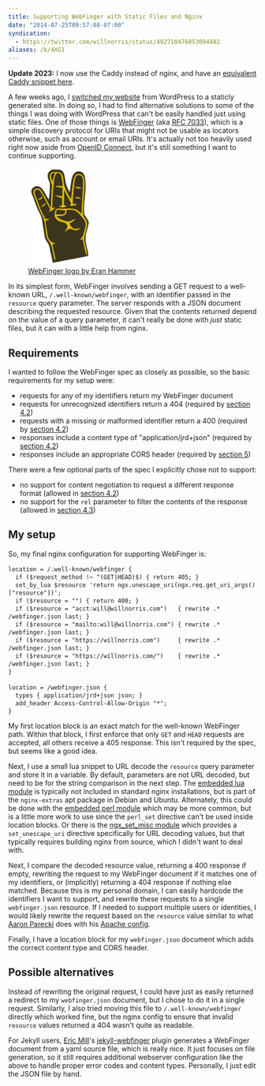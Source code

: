 ```yaml
---
title: Supporting WebFinger with Static Files and Nginx
date: "2014-07-25T09:57:08-07:00"
syndication:
  - https://twitter.com/willnorris/status/492710476053094402
aliases: /b/4XG1
---
```


**Update 2023:** I now use the Caddy instead of nginx,
and have an [equivalent Caddy snippet here](/2023/caddy-snippets/).

A few weeks ago, I [switched my website][] from WordPress to a staticly generated site. In doing so, I had to find
alternative solutions to some of the things I was doing with WordPress that can't be easily handled just using static
files. One of those things is [WebFinger][] (aka [RFC 7033][]), which is a simple discovery protocol for URIs that
might not be usable as locators otherwise, such as account or email URIs. It's actually not too heavily used right now
aside from [OpenID Connect][], but it's still something I want to continue supporting.

<figure class="alignright">
  <img src="webfinger.svg" height="200">
  <figcaption><a href="https://github.com/webfinger/assets/tree/gh-pages/logo">WebFinger logo by Eran Hammer</a></figcaption>
</figure>

In its simplest form, WebFinger involves sending a GET request to a well-known URL, `/.well-known/webfinger`, with an
identifier passed in the `resource` query parameter. The server responds with a JSON document describing the requested
resource. Given that the contents returned depend on the value of a query parameter, it can't really be done with _just_
static files, but it can with a little help from nginx.

## Requirements

I wanted to follow the WebFinger spec as closely as possible, so the basic requirements for my setup were:

- requests for any of my identifiers return my WebFinger document
- requests for unrecognized identifiers return a 404 (required by [section 4.2][])
- requests with a missing or malformed identifier return a 400 (required by [section 4.2][])
- responses include a content type of "application/jrd+json" (required by [section 4.2][])
- responses include an appropriate CORS header (required by [section 5][])

There were a few optional parts of the spec I explicitly chose not to support:

- no support for content negotiation to request a different response format (allowed in [section 4.2][])
- no support for the `rel` parameter to filter the contents of the response (allowed in [section 4.3][])

## My setup

So, my final nginx configuration for supporting WebFinger is:

```nginx
location = /.well-known/webfinger {
  if ($request_method !~ ^(GET|HEAD)$) { return 405; }
  set_by_lua $resource 'return ngx.unescape_uri(ngx.req.get_uri_args()["resource"])';
  if ($resource = "") { return 400; }
  if ($resource = "acct:will@willnorris.com")   { rewrite .* /webfinger.json last; }
  if ($resource = "mailto:will@willnorris.com") { rewrite .* /webfinger.json last; }
  if ($resource = "https://willnorris.com")     { rewrite .* /webfinger.json last; }
  if ($resource = "https://willnorris.com/")    { rewrite .* /webfinger.json last; }
}

location = /webfinger.json {
  types { application/jrd+json json; }
  add_header Access-Control-Allow-Origin "*";
}
```

My first location block is an exact match for the well-known WebFinger path. Within that block, I first enforce that
only `GET` and `HEAD` requests are accepted, all others receive a 405 response. This isn't required by the spec, but
seems like a good idea.

Next, I use a small lua snippet to URL decode the `resource` query parameter and store it in a variable. By default,
parameters are not URL decoded, but need to be for the string comparison in the next step. The [embedded lua module][]
is typically not included in standard nginx installations, but is part of the `nginx-extras` apt package in Debian and
Ubuntu. Alternately, this could be done with the [embedded perl module][] which may be more common, but is a little more
work to use since the `perl_set` directive can't be used inside location blocks. Or there is the [ngx_set_misc
module][] which provides a `set_unescape_uri` directive specifically for URL decoding values, but that typically
requires building nginx from source, which I didn't want to deal with.

Next, I compare the decoded resource value, returning a 400 response if empty, rewriting the request to my WebFinger
document if it matches one of my identifiers, or (implicitly) returning a 404 response if nothing else matched. Because
this is my personal domain, I can easily hardcode the identifiers I want to support, and rewrite these requests to a
single `webfinger.json` resource. If I needed to support multiple users or identities, I would likely rewrite the
request based on the `resource` value similar to what [Aaron Parecki][] does with his [Apache config][].

Finally, I have a location block for my `webfinger.json` document which adds the correct content type and CORS header.

## Possible alternatives

Instead of rewriting the original request, I could have just as easily returned a redirect to my `webfinger.json`
document, but I chose to do it in a single request. Similarly, I also tried moving this file to
`/.well-known/webfinger` directly which worked fine, but the nginx config to ensure that invalid `resource` values
returned a 404 wasn't quite as readable.

For Jekyll users, [Eric Mill][]'s [jekyll-webfinger][] plugin generates a WebFinger document from a yaml source file,
which is really nice. It just focuses on file generation, so it still requires additional webserver configuration like
the above to handle proper error codes and content types. Personally, I just edit the JSON file by hand.

[switched my website]: /2014/07/one-step-forward-two-steps-back
[WebFinger]: http://webfinger.net/
[RFC 7033]: https://tools.ietf.org/html/rfc7033
[OpenID Connect]: http://openid.net/specs/openid-connect-discovery-1_0.html
[section 4.2]: https://tools.ietf.org/html/rfc7033#section-4.2
[section 4.3]: https://tools.ietf.org/html/rfc7033#section-4.3
[section 5]: https://tools.ietf.org/html/rfc7033#section-5
[embedded lua module]: http://wiki.nginx.org/HttpLuaModule
[embedded perl module]: http://nginx.org/en/docs/http/ngx_http_perl_module.html
[ngx_set_misc module]: http://wiki.nginx.org/HttpSetMiscModule
[Aaron Parecki]: https://aaronparecki.com/
[Apache config]: https://gist.github.com/aaronpk/5846789
[Eric Mill]: https://konklone.com/
[jekyll-webfinger]: https://github.com/konklone/jekyll-webfinger
